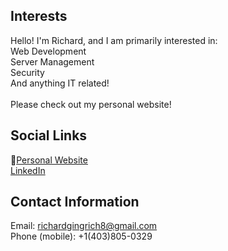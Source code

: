 ## Interests
Hello! I'm Richard, and I am primarily interested in: <br>
Web Development  <br>
Server Management  <br>
Security  <br>
And anything IT related! <br> <br>
Please check out my personal website! <br>

## Social Links
🦊[Personal Website](https://rgingrich8.github.io/) <br>
[LinkedIn](https://www.linkedin.com/in/richard-gingrich-9377a5226/)

## Contact Information
Email: richardgingrich8@gmail.com <br>
Phone (mobile): +1(403)805-0329 <br>
